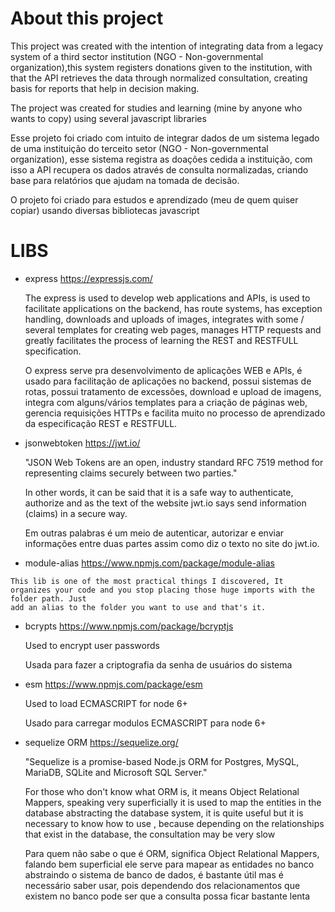 # About this project


This project was created with the intention of integrating data from a legacy system of a third sector institution (NGO - Non-governmental organization),this system registers donations given to the institution, with that the API retrieves the data through normalized consultation, creating basis for reports that help in decision making.

The project was created for studies and learning (mine by anyone who wants to copy) using several javascript libraries


Esse projeto foi criado com intuito de integrar dados de um sistema legado  de uma instituição do terceito setor (NGO - Non-governmental organization), esse sistema registra as doações cedida a instituição, com isso a API recupera os dados através de consulta normalizadas, criando base para relatórios que ajudam na tomada de decisão. 

O projeto foi criado para estudos e aprendizado (meu de quem quiser copiar) usando diversas bibliotecas javascript



# LIBS
      
  - express https://expressjs.com/

     The express is used to develop web applications and APIs, is used to facilitate applications on the backend, has route systems, has exception handling, downloads and uploads of images, integrates with some / several templates for creating web pages, manages HTTP requests and greatly facilitates the process of learning the REST and RESTFULL specification.

     O express serve pra desenvolvimento de aplicações WEB e APIs, é usado para facilitação de aplicações no backend, possui sistemas de rotas, possui tratamento de excessões, download e upload de imagens, integra com alguns/vários templates para a criação de páginas web, gerencia requisições HTTPs e facilita muito no processo de aprendizado da especificação REST e RESTFULL. 
    
    
  - jsonwebtoken https://jwt.io/

    "JSON Web Tokens are an open, industry standard RFC 7519 method for representing claims securely between two parties."

    In other words, it can be said that it is a safe way to authenticate, authorize and as the text of the website jwt.io says send information (claims) in a secure way.

    Em outras palabras é um meio de autenticar, autorizar e enviar informações entre duas partes assim como diz o texto no site do jwt.io.
    
  -  module-alias https://www.npmjs.com/package/module-alias
    
    This lib is one of the most practical things I discovered, It organizes your code and you stop placing those huge imports with the folder path. Just
    add an alias to the folder you want to use and that's it.

  - bcrypts https://www.npmjs.com/package/bcryptjs
    
    Used to encrypt user passwords

    Usada para fazer a criptografia da senha de usuários do sistema
 

  - esm https://www.npmjs.com/package/esm
  
    Used to load ECMASCRIPT for node 6+

    Usado para carregar modulos ECMASCRIPT para node 6+ 

  - sequelize ORM https://sequelize.org/

    "Sequelize is a promise-based Node.js ORM for Postgres, MySQL, MariaDB, SQLite and Microsoft SQL Server."

    For those who don't know what ORM is, it means Object Relational Mappers, 
    speaking very superficially it is used to map the entities in the database abstracting the database system, 
    it is quite useful but it is necessary to know how to use , because depending on the relationships that exist in the database, 
    the consultation may be very slow

    Para quem não sabe o que é ORM, significa Object Relational Mappers, falando bem superficial ele serve para mapear as entidades no banco abstraindo o sistema de banco de dados, é bastante útil mas é necessário saber usar, pois dependendo dos relacionamentos que existem no banco pode ser que a consulta possa ficar bastante lenta